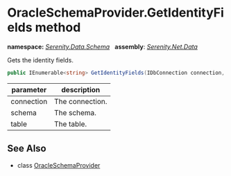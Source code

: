 # OracleSchemaProvider.GetIdentityFields method
**namespace:** *[Serenity.Data.Schema](../../README.md#serenity.data.schema-namespace)*   **assembly**: *[Serenity.Net.Data](../../README.md)*

Gets the identity fields.

```csharp
public IEnumerable<string> GetIdentityFields(IDbConnection connection, string schema, string table)
```

| parameter | description |
| --- | --- |
| connection | The connection. |
| schema | The schema. |
| table | The table. |

## See Also

* class [OracleSchemaProvider](../OracleSchemaProvider.md)